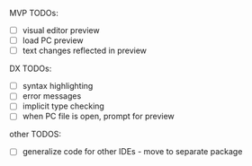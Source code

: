 MVP TODOs:

- [ ] visual editor preview
- [ ] load PC preview
- [ ] text changes reflected in preview

DX TODOs:

- [ ] syntax highlighting
- [ ] error messages
- [ ] implicit type checking
- [ ] when PC file is open, prompt for preview

other TODOS:

- [ ] generalize code for other IDEs - move to separate package
